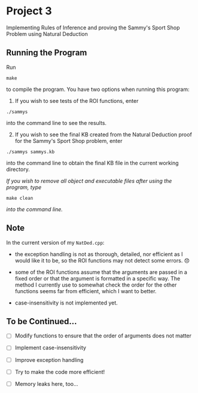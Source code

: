 # Project 3

Implementing Rules of Inference and proving the Sammy's Sport Shop Problem using Natural Deduction

## Running the Program

Run

```
make
```

to compile the program. You have two options when running this program:


1. If you wish to see tests of the ROI functions, enter

```
./sammys
```

into the command line to see the results.


2. If you wish to see the final KB created from the Natural Deduction proof for the Sammy's Sport Shop problem, enter

```
./sammys sammys.kb
```

into the command line to obtain the final KB file in the current working directory.


*If you wish to remove all object and executable files after using the program, type*

```
make clean
```

*into the command line.*

## Note

In the current version of my `NatDed.cpp`:

* the exception handling is not as thorough, detailed, nor efficient as I would like it to be, so the ROI functions may not detect some errors. :disappointed:

* some of the ROI functions assume that the arguments are passed in a fixed order or that the argument is formatted in a specific way. The method I currently use to somewhat check the order for the other functions seems far from efficient, which I want to better.

* case-insensitivity is not implemented yet.

## To be Continued...

- [ ] Modify functions to ensure that the order of arguments does not matter

- [ ] Implement case-insensitivity

- [ ] Improve exception handling

- [ ] Try to make the code more efficient!

- [ ] Memory leaks here, too...